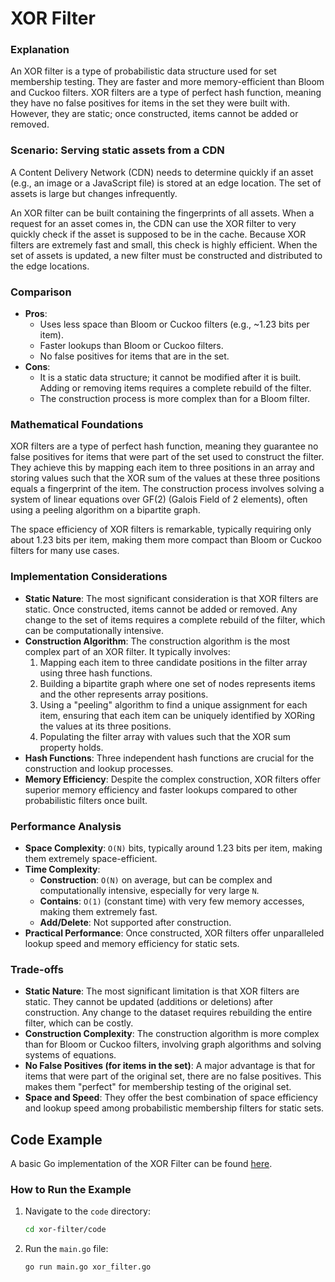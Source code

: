 # XOR Filter

### Explanation

An XOR filter is a type of probabilistic data structure used for set membership testing. They are faster and more memory-efficient than Bloom and Cuckoo filters. XOR filters are a type of perfect hash function, meaning they have no false positives for items in the set they were built with. However, they are static; once constructed, items cannot be added or removed.

### Scenario: Serving static assets from a CDN

A Content Delivery Network (CDN) needs to determine quickly if an asset (e.g., an image or a JavaScript file) is stored at an edge location. The set of assets is large but changes infrequently.

An XOR filter can be built containing the fingerprints of all assets. When a request for an asset comes in, the CDN can use the XOR filter to very quickly check if the asset is supposed to be in the cache. Because XOR filters are extremely fast and small, this check is highly efficient. When the set of assets is updated, a new filter must be constructed and distributed to the edge locations.

### Comparison

*   **Pros**:
    *   Uses less space than Bloom or Cuckoo filters (e.g., ~1.23 bits per item).
    *   Faster lookups than Bloom or Cuckoo filters.
    *   No false positives for items that are in the set.
*   **Cons**:
    *   It is a static data structure; it cannot be modified after it is built. Adding or removing items requires a complete rebuild of the filter.
    *   The construction process is more complex than for a Bloom filter.

### Mathematical Foundations

XOR filters are a type of perfect hash function, meaning they guarantee no false positives for items that were part of the set used to construct the filter. They achieve this by mapping each item to three positions in an array and storing values such that the XOR sum of the values at these three positions equals a fingerprint of the item. The construction process involves solving a system of linear equations over GF(2) (Galois Field of 2 elements), often using a peeling algorithm on a bipartite graph.

The space efficiency of XOR filters is remarkable, typically requiring only about 1.23 bits per item, making them more compact than Bloom or Cuckoo filters for many use cases.

### Implementation Considerations

*   **Static Nature**: The most significant consideration is that XOR filters are static. Once constructed, items cannot be added or removed. Any change to the set of items requires a complete rebuild of the filter, which can be computationally intensive.
*   **Construction Algorithm**: The construction algorithm is the most complex part of an XOR filter. It typically involves:
    1.  Mapping each item to three candidate positions in the filter array using three hash functions.
    2.  Building a bipartite graph where one set of nodes represents items and the other represents array positions.
    3.  Using a "peeling" algorithm to find a unique assignment for each item, ensuring that each item can be uniquely identified by XORing the values at its three positions.
    4.  Populating the filter array with values such that the XOR sum property holds.
*   **Hash Functions**: Three independent hash functions are crucial for the construction and lookup processes.
*   **Memory Efficiency**: Despite the complex construction, XOR filters offer superior memory efficiency and faster lookups compared to other probabilistic filters once built.

### Performance Analysis

*   **Space Complexity**: `O(N)` bits, typically around 1.23 bits per item, making them extremely space-efficient.
*   **Time Complexity**:
    *   **Construction**: `O(N)` on average, but can be complex and computationally intensive, especially for very large `N`.
    *   **Contains**: `O(1)` (constant time) with very few memory accesses, making them extremely fast.
    *   **Add/Delete**: Not supported after construction.
*   **Practical Performance**: Once constructed, XOR filters offer unparalleled lookup speed and memory efficiency for static sets.

### Trade-offs

*   **Static Nature**: The most significant limitation is that XOR filters are static. They cannot be updated (additions or deletions) after construction. Any change to the dataset requires rebuilding the entire filter, which can be costly.
*   **Construction Complexity**: The construction algorithm is more complex than for Bloom or Cuckoo filters, involving graph algorithms and solving systems of equations.
*   **No False Positives (for items in the set)**: A major advantage is that for items that were part of the original set, there are no false positives. This makes them "perfect" for membership testing of the original set.
*   **Space and Speed**: They offer the best combination of space efficiency and lookup speed among probabilistic membership filters for static sets.

## Code Example

A basic Go implementation of the XOR Filter can be found [here](code/xor_filter.go).

### How to Run the Example

1.  Navigate to the `code` directory:
    ```bash
    cd xor-filter/code
    ```
2.  Run the `main.go` file:
    ```bash
    go run main.go xor_filter.go
    ```